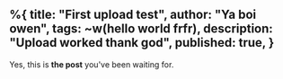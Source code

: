 %{
  title: "First upload test",
  author: "Ya boi owen",
  tags: ~w(hello world frfr),
  description: "Upload worked thank god",
  published: true,
}
---
Yes, this is **the post** you've been waiting for.